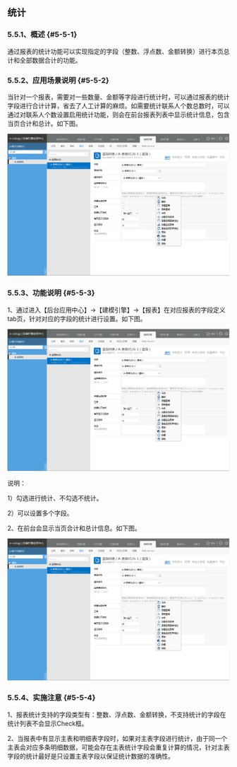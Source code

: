 ## 统计

### ****5.5.1、概述**** {#5-5-1}

通过报表的统计功能可以实现指定的字段（整数、浮点数、金额转换）进行本页总计和全部数据合计的功能。

### ****5.5.2、应用场景说明**** {#5-5-2}

当针对一个报表，需要对一些数量、金额等字段进行统计时，可以通过报表的统计字段进行合计计算，省去了人工计算的麻烦。如需要统计联系人个数总数时，可以通过对联系人个数设置启用统计功能，则会在前台报表列表中显示统计信息，包含当页合计和总计。如下图。

![E:\重要文件备份\ecology正式系统知识树图片(余海群提供)\20042\images\6397](../assets/ezhong_yao_wen_jian_bei_4efd5c_ecology_zheng_shi_xi_tong_zhi_shi_shu_tu_724728_yu_hai_qun_ti_4f9b295c_2.png)

### ****5.5.3、功能说明**** {#5-5-3}

1、通过进入【后台应用中心】→【建模引擎】→【报表】在对应报表的字段定义tab页，针对对应的字段的统计进行设置。如下图。

![E:\重要文件备份\ecology正式系统知识树图片(余海群提供)\20042\images\6398](../assets/ezhong_yao_wen_jian_bei_4efd5c_ecology_zheng_shi_xi_tong_zhi_shi_shu_tu_724728_yu_hai_qun_ti_4f9b295c_2.png)

说明：

1）勾选进行统计、不勾选不统计。

2）可以设置多个字段。

2、在前台会显示当页合计和总计信息。如下图。

**![E:\重要文件备份\ecology正式系统知识树图片(余海群提供)\20042\images\6399](../assets/ezhong_yao_wen_jian_bei_4efd5c_ecology_zheng_shi_xi_tong_zhi_shi_shu_tu_724728_yu_hai_qun_ti_4f9b295c_2.png)**

### ****5.5.4、实施注意**** {#5-5-4}

1、报表统计支持的字段类型有：整数、浮点数、金额转换，不支持统计的字段在统计列表不会显示Check框。

2、当报表中有显示主表和明细表字段时，如果对主表字段进行统计，由于同一个主表会对应多条明细数据，可能会存在主表统计字段会重复计算的情况，针对主表字段的统计最好是只设置主表字段以保证统计数据的准确性。